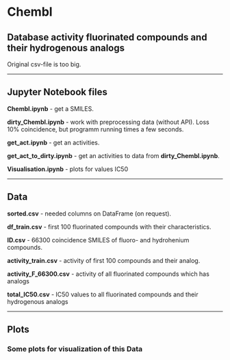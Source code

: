 Chembl
=========
Database activity fluorinated compounds and their hydrogenous analogs
------

Original csv-file is too big.
***
## Jupyter Notebook files
**Chembl.ipynb** - get a SMILES.

**dirty_Chembl.ipynb** - work with preprocessing data (without API). Loss 10% coincidence, but programm running times a few seconds.

**get_act.ipynb** - get an activities.

**get_act_to_dirty.ipynb** - get an activities to data from **dirty_Chembl.ipynb**.

**Visualisation.ipynb** - plots for values IC50

***
## Data
**sorted.csv** - needed columns on DataFrame (on request).

**df_train.csv** - first 100 fluorinated compounds with their characteristics.

**ID.csv** - 66300 coincidence SMILES of fluoro- and hydrohenium compounds.

**activity_train.csv** - activity of first 100 compounds and their analog.

**activity_F_66300.csv** - activity of all fluorinated compounds which has analogs

**total_IC50.csv** - IC50 values to all fluorinated compounds and their hydrogenous analogs

***
## Plots
### Some plots for visualization of this Data
